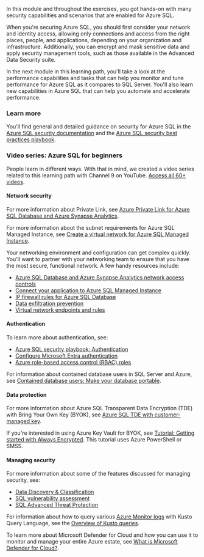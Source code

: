 In this module and throughout the exercises, you got hands-on with many security capabilities and scenarios that are enabled for Azure SQL.

When you're securing Azure SQL, you should first consider your network and identity access, allowing only connections and access from the right places, people, and applications, depending on your organization and infrastructure. Additionally, you can encrypt and mask sensitive data and apply security management tools, such as those available in the Advanced Data Security suite.

In the next module in this learning path, you'll take a look at the performance capabilities and tasks that can help you monitor and tune performance for Azure SQL as it compares to SQL Server. You'll also learn new capabilities in Azure SQL that can help you automate and accelerate performance.

### Learn more

You'll find general and detailed guidance on security for Azure SQL in the [Azure SQL security documentation](/azure/sql-database/sql-database-security-overview?azure-portal=true) and the [Azure SQL security best practices playbook](/azure/sql-database/sql-database-security-best-practice?azure-portal=true).

### Video series: Azure SQL for beginners

People learn in different ways. With that in mind, we created a video series related to this learning path with Channel 9 on YouTube. [Access all 60+ videos](https://aka.ms/azuresql4beginnersyt?azure-portal=true).

#### Network security

For more information about Private Link, see [Azure Private Link for Azure SQL Database and Azure Synapse Analytics](/azure/sql-database/sql-database-private-endpoint-overview?azure-portal=true).

For more information about the subnet requirements for Azure SQL Managed Instance, see [Create a virtual network for Azure SQL Managed Instance](/azure/azure-sql/managed-instance/virtual-network-subnet-create-arm-template?azure-portal=true).  

Your networking environment and configuration can get complex quickly. You'll want to partner with your networking team to ensure that you have the most secure, functional network. A few handy resources include:  

* [Azure SQL Database and Azure Synapse Analytics network access controls](/azure/azure-sql/database/network-access-controls-overview)
* [Connect your application to Azure SQL Managed Instance](/azure/azure-sql/managed-instance/connect-application-instance)
* [IP firewall rules for Azure SQL Database](/azure/azure-sql/database/firewall-configure)
* [Data exfiltration prevention](//azure/azure-sql/database/private-endpoint-overview#data-exfiltration-prevention)  
* [Virtual network endpoints and rules](//azure/azure-sql/database/vnet-service-endpoint-rule-overview)  

#### Authentication

To learn more about authentication, see:  

* [Azure SQL security playbook: Authentication](/azure/azure-sql/database/security-best-practice#authentication)
* [Configure Microsoft Entra authentication](/azure/azure-sql/database/authentication-aad-configure)  
* [Azure role-based access control (RBAC) roles](/azure/role-based-access-control/built-in-roles?azure-portal=true)

For information about contained database users in SQL Server and Azure, see [Contained database users: Make your database portable](/sql/relational-databases/security/contained-database-users-making-your-database-portable).  

#### Data protection

For more information about Azure SQL Transparent Data Encryption (TDE) with Bring Your Own Key (BYOK), see [Azure SQL TDE with customer-managed key](/azure/azure-sql/database/transparent-data-encryption-byok-overview). 

If you're interested in using Azure Key Vault for BYOK, see [Tutorial: Getting started with Always Encrypted](/sql/relational-databases/security/encryption/always-encrypted-tutorial-getting-started). This tutorial uses Azure PowerShell or SMSS.

#### Managing security

For more information about some of the features discussed for managing security, see:  

* [Data Discovery & Classification](/azure/azure-sql/database/data-discovery-and-classification-overview)  
* [SQL vulnerability assessment](/azure/defender-for-cloud/sql-azure-vulnerability-assessment-overview)  
* [SQL Advanced Threat Protection](/azure/azure-sql/database/threat-detection-overview)  

For information about how to query various [Azure Monitor logs](/azure/azure-monitor/log-query/log-query-overview?azure-portal=true) with Kusto Query Language, see the [Overview of Kusto queries](/azure/data-explorer/kusto/query/).

To learn more about Microsoft Defender for Cloud and how you can use it to monitor and manage your entire Azure estate, see [What is Microsoft Defender for Cloud?](/azure/defender-for-cloud/defender-for-cloud-introduction).
